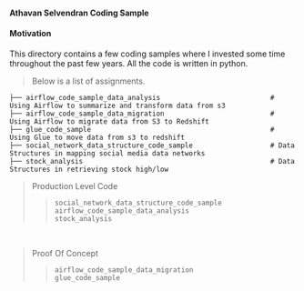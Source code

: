 #### Athavan Selvendran Coding Sample


#### Motivation

This directory contains a few coding samples where I invested some time throughout the past few years.
All the code is written in python.
&nbsp;
    
> Below is a list of assignments. 

 
    ├── airflow_code_sample_data_analysis                           # Using Airflow to summarize and transform data from s3 
    ├── airflow_code_sample_data_migration                          # Using Airflow to migrate data from S3 to Redshift
    ├── glue_code_sample                                            # Using Glue to move data from s3 to redshift
    ├── social_network_data_structure_code_sample                   # Data Structures in mapping social media data networks
    ├── stock_analysis                                              # Data Structures in retrieving stock high/low

> Production Level Code
>>  `social_network_data_structure_code_sample` \
>>  `airflow_code_sample_data_analysis` \
>>  `stock_analysis` 

&nbsp;
> Proof Of Concept
>>  `airflow_code_sample_data_migration` \
>>  `glue_code_sample`

